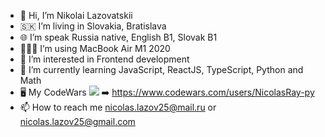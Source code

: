 - 👋 Hi, I’m Nikolai Lazovatskii 
- 🇸🇰 I’m living in Slovakia, Bratislava
- 🌐 I’m speak Russia native, English B1, Slovak B1
- 👨🏻‍💻 I’m using MacBook Air M1 2020
- 👀 I’m interested in Frontend development
- 🌱 I’m currently learning JavaScript, ReactJS, TypeScript, Python and Math
- 🖥️ My CodeWars <img src="https://www.codewars.com/users/NicolasRay/badges/small"/> ➡️ https://www.codewars.com/users/NicolasRay-py 
- 📫 How to reach me nicolas.lazov25@mail.ru or nicolas.lazov25@gmail.com

<!---
Nicolas-Ray/Nicolas-Ray is a ✨ special ✨ repository because its `README.md` (this file) appears on your GitHub profile.
You can click the Preview link to take a look at your changes.
--->
